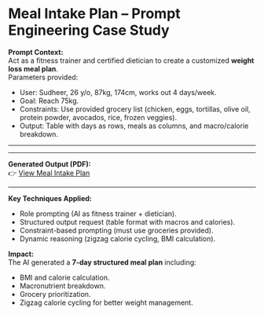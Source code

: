 # Meal Intake Plan – Prompt Engineering Case Study

**Prompt Context:**  
Act as a fitness trainer and certified dietician to create a customized **weight loss meal plan**.  
Parameters provided:  
- User: Sudheer, 26 y/o, 87kg, 174cm, works out 4 days/week.  
- Goal: Reach 75kg.  
- Constraints: Use provided grocery list (chicken, eggs, tortillas, olive oil, protein powder, avocados, rice, frozen veggies).  
- Output: Table with days as rows, meals as columns, and macro/calorie breakdown.  


---


---

**Generated Output (PDF):**  
👉 [View Meal Intake Plan](meal_intake_output.pdf)

---

**Key Techniques Applied:**  
- Role prompting (AI as fitness trainer + dietician).  
- Structured output request (table format with macros and calories).  
- Constraint-based prompting (must use groceries provided).  
- Dynamic reasoning (zigzag calorie cycling, BMI calculation).  

**Impact:**  
The AI generated a **7-day structured meal plan** including:  
- BMI and calorie calculation.  
- Macronutrient breakdown.  
- Grocery prioritization.  
- Zigzag calorie cycling for better weight management.




